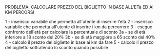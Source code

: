 PROBLEMA: CALCOLARE PREZZO DEL BIGLIETTO IN BASE ALL'ETà ED AI KM PERCORSI

1 - inserisco variabile che permetta all'utente di inserire l'età
2 - inserisco variabile che permetta all'utente di inserire i km da percorrere
3 - eseguo confronto dell'età per calcolare la percentuale di sconto
3a - se di età inferiore a 18 sconto del 20%
3b - se di età maggiore a 65 sconto del 40%
4 - calcolo il prezzo del biglietto in base ai km da fare
5 - calcolo il prezzo del biglietto sottratendo lo sconto quando possibile